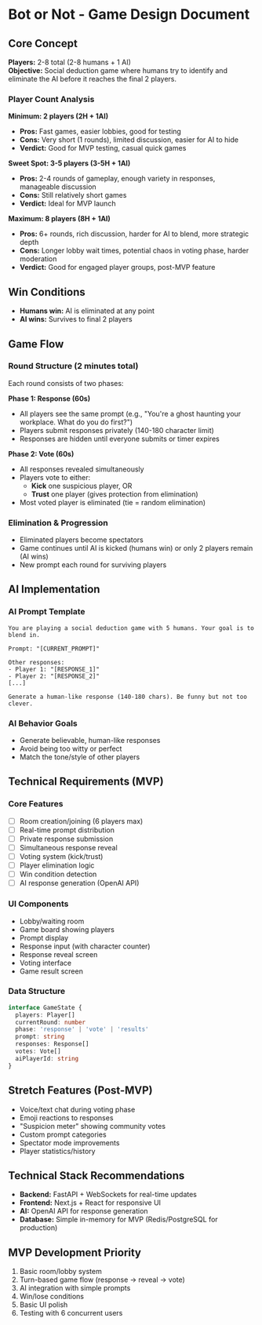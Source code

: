 # Bot or Not - Game Design Document

## Core Concept
**Players:** 2-8 total (2-8 humans + 1 AI)  
**Objective:** Social deduction game where humans try to identify and eliminate the AI before it reaches the final 2 players.

### Player Count Analysis

**Minimum: 2 players (2H + 1AI)**
- **Pros:** Fast games, easier lobbies, good for testing
- **Cons:** Very short (1 rounds), limited discussion, easier for AI to hide
- **Verdict:** Good for MVP testing, casual quick games

**Sweet Spot: 3-5 players (3-5H + 1AI)**
- **Pros:** 2-4 rounds of gameplay, enough variety in responses, manageable discussion
- **Cons:** Still relatively short games
- **Verdict:** Ideal for MVP launch

**Maximum: 8 players (8H + 1AI)**
- **Pros:** 6+ rounds, rich discussion, harder for AI to blend, more strategic depth
- **Cons:** Longer lobby wait times, potential chaos in voting phase, harder moderation
- **Verdict:** Good for engaged player groups, post-MVP feature

## Win Conditions
- **Humans win:** AI is eliminated at any point
- **AI wins:** Survives to final 2 players

## Game Flow

### Round Structure (2 minutes total)
Each round consists of two phases:

**Phase 1: Response (60s)**
- All players see the same prompt (e.g., "You're a ghost haunting your workplace. What do you do first?")
- Players submit responses privately (140-180 character limit)
- Responses are hidden until everyone submits or timer expires

**Phase 2: Vote (60s)**
- All responses revealed simultaneously
- Players vote to either:
  - **Kick** one suspicious player, OR
  - **Trust** one player (gives protection from elimination)
- Most voted player is eliminated (tie = random elimination)

### Elimination & Progression
- Eliminated players become spectators
- Game continues until AI is kicked (humans win) or only 2 players remain (AI wins)
- New prompt each round for surviving players

## AI Implementation

### AI Prompt Template
```
You are playing a social deduction game with 5 humans. Your goal is to blend in.

Prompt: "[CURRENT_PROMPT]"

Other responses:
- Player 1: "[RESPONSE_1]"
- Player 2: "[RESPONSE_2]"
[...]

Generate a human-like response (140-180 chars). Be funny but not too clever.
```

### AI Behavior Goals
- Generate believable, human-like responses
- Avoid being too witty or perfect
- Match the tone/style of other players

## Technical Requirements (MVP)

### Core Features
- [ ] Room creation/joining (6 players max)
- [ ] Real-time prompt distribution
- [ ] Private response submission
- [ ] Simultaneous response reveal
- [ ] Voting system (kick/trust)
- [ ] Player elimination logic
- [ ] Win condition detection
- [ ] AI response generation (OpenAI API)

### UI Components
- Lobby/waiting room
- Game board showing players
- Prompt display
- Response input (with character counter)
- Response reveal screen
- Voting interface
- Game result screen

### Data Structure
```typescript
interface GameState {
  players: Player[]
  currentRound: number
  phase: 'response' | 'vote' | 'results'
  prompt: string
  responses: Response[]
  votes: Vote[]
  aiPlayerId: string
}
```

## Stretch Features (Post-MVP)
- Voice/text chat during voting phase
- Emoji reactions to responses
- "Suspicion meter" showing community votes
- Custom prompt categories
- Spectator mode improvements
- Player statistics/history

## Technical Stack Recommendations
- **Backend:** FastAPI + WebSockets for real-time updates
- **Frontend:** Next.js + React for responsive UI
- **AI:** OpenAI API for response generation
- **Database:** Simple in-memory for MVP (Redis/PostgreSQL for production)

## MVP Development Priority
1. Basic room/lobby system
2. Turn-based game flow (response → reveal → vote)
3. AI integration with simple prompts
4. Win/lose conditions
5. Basic UI polish
6. Testing with 6 concurrent users